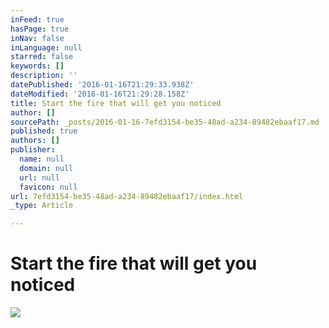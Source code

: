 ```yaml
---
inFeed: true
hasPage: true
inNav: false
inLanguage: null
starred: false
keywords: []
description: ''
datePublished: '2016-01-16T21:29:33.938Z'
dateModified: '2016-01-16T21:29:28.158Z'
title: Start the fire that will get you noticed
author: []
sourcePath: _posts/2016-01-16-7efd3154-be35-48ad-a234-89482ebaaf17.md
published: true
authors: []
publisher:
  name: null
  domain: null
  url: null
  favicon: null
url: 7efd3154-be35-48ad-a234-89482ebaaf17/index.html
_type: Article

---
```

# Start the fire that will get you noticed
![](https://s3-us-west-2.amazonaws.com/the-grid-img/p/e275ed519d211284b933b45ed30196b316d9d380.jpg)